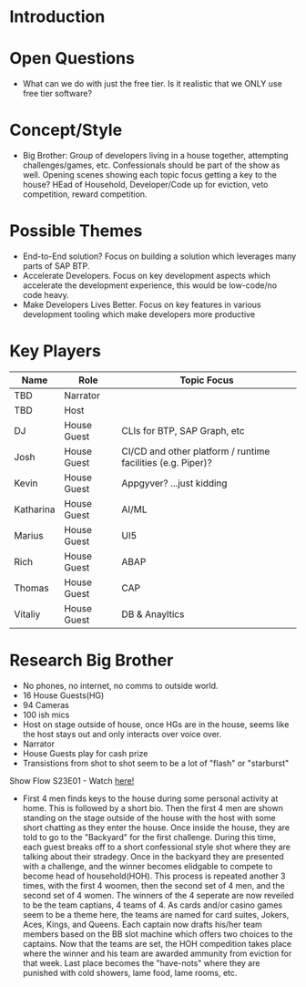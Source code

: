 # Introduction

# Open Questions

* What can we do with just the free tier.  Is it realistic that we ONLY use free tier software?

# Concept/Style

* Big Brother:  Group of developers living in a house together, attempting challenges/games, etc.  Confessionals should be part of the show as well.  Opening scenes showing each topic focus getting a key to the house?  HEad of Household, Developer/Code up for eviction, veto competition, reward competition.

# Possible Themes

* End-to-End solution?  Focus on building a solution which leverages many parts of SAP BTP.
* Accelerate Developers.  Focus on key development aspects which accelerate the development experience, this would be low-code/no code heavy.
* Make Developers Lives Better.  Focus on key features in various development tooling which make developers more productive

# Key Players

| Name | Role | Topic Focus |
| --- | ----------- | ----------- |
| TBD | Narrator | |
| TBD | Host | |
| DJ | House Guest | CLIs for BTP, SAP Graph, etc |
| Josh | House Guest | CI/CD and other platform / runtime facilities (e.g. Piper)? |
| Kevin | House Guest  | Appgyver? ...just kidding|
| Katharina | House Guest  | AI/ML |
| Marius | House Guest  | UI5 |
| Rich | House Guest | ABAP |
| Thomas | House Guest  | CAP |
| Vitaliy | House Guest | DB & Anayltics |

# Research Big Brother 

* No phones, no internet, no comms to outside world. 
* 16 House Guests(HG)
* 94 Cameras
* 100 ish mics
* Host on stage outside of house, once HGs are in the house, seems like the host stays out and only interacts over voice over.
* Narrator
* House Guests play for cash prize
* Transistions from shot to shot seem to be a lot of "flash" or "starburst"

Show Flow S23E01 - Watch [here!](https://www.cbs.com/shows/big_brother/video/Lz8gWBWdDN83XFX9Xm_A7d0tT_iBPPqp/big-brother-episode-1/)
* First 4 men finds keys to the house during some personal activity at home.  This is followed by a short bio.  Then the first 4 men are shown 
standing on the stage outside of the house with the host with some short chatting as they enter the house. Once inside the house, they are told
to go to the "Backyard" for the first challenge.  During this time, each guest breaks off to a short confessional style shot where they are talking
about their stradegy.  Once in the backyard they are presented with a challenge, and the winner becomes elidgable to compete to become head of household(HOH).
This process is repeated another 3 times, with the first 4 woomen, then the second set of 4 men, and the second set of 4 women.  The winners of the 4 seperate
are now reveiled to be the team captians, 4 teams of 4.  As cards and/or casino games seem to be a theme here, the teams are named for card suites,  Jokers, Aces,
Kings, and Queens.  Each captain now drafts his/her team members based on the BB slot machine which offers two choices to the captains. Now that the teams are set,
the HOH compedition takes place where the winner and his team are awarded ammunity from eviction for that week. Last place becomes the "have-nots" where they are 
punished with cold showers, lame food, lame rooms, etc.


